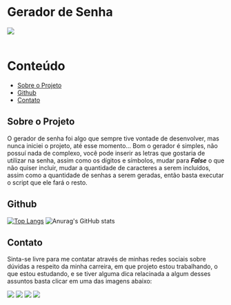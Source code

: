 # Gerador de Senha
<div> 
  <img src="https://img.shields.io/badge/Python-3776AB?style=for-the-badge&logo=python&logoColor=white" target="_blank"><br><br>
</div>

# Conteúdo
- [Sobre o Projeto](#sobre-o-projeto)
- [Github](#github)
- [Contato](#contato)

## Sobre o Projeto
O gerador de senha foi algo que sempre tive vontade de desenvolver, mas nunca iniciei o projeto, até esse momento... Bom o gerador é simples, não possuí nada de complexo, você pode inserir as letras que gostaria de utilizar na senha, assim como os dígitos e símbolos, mudar para ***False*** o que não quiser incluir, mudar a quantidade de caracteres a serem incluídos, assim como a quantidade de senhas a serem geradas, então basta executar o script que ele fará o resto.

## Github
[![Top Langs](https://github-readme-stats-git-masterrstaa-rickstaa.vercel.app/api/top-langs/?username=sergiotavuencas)](https://github.com/anuraghazra/github-readme-stats)
![Anurag's GitHub stats](https://github-readme-stats.vercel.app/api?username=sergiotavuencas\&hide=issues\&show_icons=true)

## Contato
Sinta-se livre para me contatar através de minhas redes sociais sobre dúvidas a respeito da minha carreira, em que projeto estou trabalhando, o que estou estudando, e se tiver alguma dica relacinada a algum desses assuntos basta clicar em uma das imagens abaixo:

<div> 
  <a href="https://github.com/sergiotavuencas/" target="_blank"><img src="https://img.shields.io/badge/GitHub-100000?style=for-the-badge&logo=github&logoColor=white" target="_blank"></a>
  <a href = "mailto:sergiovicente_tavuenc@outlook.com"><img src="https://img.shields.io/badge/Microsoft_Outlook-0078D4?style=for-the-badge&logo=microsoft-outlook&logoColor=white" target="_blank"></a>
  <a href = "mailto:sergiovicentetavuencas@gmail.com"><img src="https://img.shields.io/badge/-Gmail-%23333?style=for-the-badge&logo=gmail&logoColor=white" target="_blank"></a>
  <a href="http://www.linkedin.com/in/sergiotavuencas" target="_blank"><img src="https://img.shields.io/badge/LinkedIn-0077B5?style=for-the-badge&logo=linkedin&logoColor=white" target="_blank"></a> 
</div>
